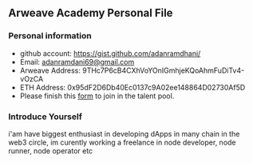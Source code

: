 ## Arweave Academy Personal File

### Personal information

- github account: https://gist.github.com/adanramdhani/
- Email: adanramdani69@gmail.com
- Arweave Address: 9THc7P6cB4CXhVoYOnIGmhjeKQoAhmFuDiTv4-vOzCA
- ETH Address: 0x95dF2D6Db40Ec0137c9A02ee148864D02730Af5D
- Please finish this [form](https://docs.google.com/forms/d/e/1FAIpQLSfWA5fIIcBgmRppm3jNz5vmf9Mai_QMVil-2pO4r7YKn_Zhtw/viewform?usp=sf_link) to join in the talent pool.

### Introduce Yourself
 i'am have biggest enthusiast in developing dApps in many chain in the web3 circle, im curently working a freelance in node developer, node runner, node operator etc

